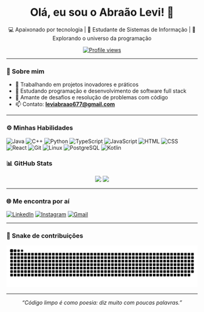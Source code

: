 <h1 align="center">Olá, eu sou o Abraão Levi! 👋</h1>

<p align="center">
  💻 Apaixonado por tecnologia | 🚀 Estudante de Sistemas de Informação | 🔧 Explorando o universo da programação
</p>

<p align="center">
  <a href="https://github.com/Abraao8levi">
    <img src="https://komarev.com/ghpvc/?username=Abraao8levi&color=blue&style=flat&label=Profile+Views" alt="Profile views" />
  </a>
</p>

---

### 🧠 Sobre mim

- 🔭 Trabalhando em projetos inovadores e práticos
- 🌱 Estudando programação e desenvolvimento de software full stack
- 🧩 Amante de desafios e resolução de problemas com código
- 📫 Contato: **leviabraao677@gmail.com**

---

### ⚙️ Minhas Habilidades

![Java](https://img.shields.io/badge/Java-ED8B00?style=flat&logo=java&logoColor=white)
![C++](https://img.shields.io/badge/C++-00599C?style=flat&logo=c%2B%2B&logoColor=white)
![Python](https://img.shields.io/badge/Python-3776AB?style=flat&logo=python&logoColor=white)
![TypeScript](https://img.shields.io/badge/TypeScript-007ACC?style=flat&logo=typescript&logoColor=white)
![JavaScript](https://img.shields.io/badge/JavaScript-F7DF1E?style=flat&logo=javascript&logoColor=black)
![HTML](https://img.shields.io/badge/HTML-E34F26?style=flat&logo=html5&logoColor=white)
![CSS](https://img.shields.io/badge/CSS-1572B6?style=flat&logo=css3&logoColor=white)
![React](https://img.shields.io/badge/React-61DAFB?style=flat&logo=react&logoColor=black)
![Git](https://img.shields.io/badge/Git-F05032?style=flat&logo=git&logoColor=white)
![Linux](https://img.shields.io/badge/Linux-FCC624?style=flat&logo=linux&logoColor=black)
![PostgreSQL](https://img.shields.io/badge/PostgreSQL-4169E1?style=flat&logo=postgresql&logoColor=white)
![Kotlin](https://img.shields.io/badge/Kotlin-0095D5?style=flat&logo=kotlin&logoColor=white)


### 📊 GitHub Stats

<div align="center">
  <img height="180em" src="https://github-readme-stats.vercel.app/api?username=Abraao8levi&show_icons=true&theme=tokyonight&count_private=true" />
  <img height="180em" src="https://github-readme-stats.vercel.app/api/top-langs/?username=Abraao8levi&layout=compact&theme=tokyonight" />
</div>

---

### 🌐 Me encontra por aí

[![LinkedIn](https://img.shields.io/badge/-LinkedIn-0077B5?style=flat&logo=linkedin&logoColor=white)](https://www.linkedin.com/in/abra%C3%A3o-levi-de-andrade-pessoa-vitoriano-53a636229)
[![Instagram](https://img.shields.io/badge/-Instagram-E4405F?style=flat&logo=instagram&logoColor=white)](https://www.instagram.com/abraao7levi/)
[![Gmail](https://img.shields.io/badge/-Gmail-D14836?style=flat&logo=gmail&logoColor=white)](mailto:leviabraao677@gmail.com)

---

### 🐍 Snake de contribuições

<p align="center">
  <img src="https://github.com/Platane/snk/raw/output/github-contribution-grid-snake.svg" alt="snake gif" />
</p>

---

<p align="center">
  <em>“Código limpo é como poesia: diz muito com poucas palavras.”</em>
</p>

